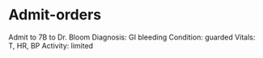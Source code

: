 # Admit-orders

Admit to 7B to Dr. Bloom
Diagnosis: GI bleeding
Condition: guarded
Vitals: T, HR, BP
Activity: limited
